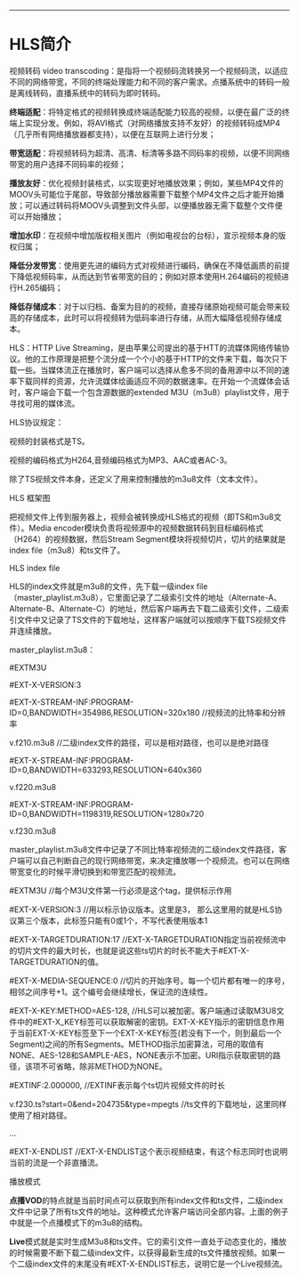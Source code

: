 ****

# HLS简介

视频转码 video transcoding：是指将一个视频码流转换另一个视频码流，以适应不同的网络带宽，不同的终端处理能力和不同的客户需求。点播系统中的转码一般是离线转码，直播系统中的转码为即时转码。

**终端适配**：将特定格式的视频转换成终端适配能力较高的视频，以便在最广泛的终端上实现分发。例如，将AVI格式（对网络播放支持不友好）的视频转码成MP4（几乎所有网络播放器都支持），以便在互联网上进行分发；

**带宽适配**：将视频转码为超清、高清、标清等多路不同码率的视频，以便不同网络带宽的用户选择不同码率的视频；

**播放友好**：优化视频封装格式，以实现更好地播放效果；例如，某些MP4文件的MOOV头可能位于尾部，导致部分播放器需要下载整个MP4文件之后才能开始播放；可以通过转码将MOOV头调整到文件头部，以便播放器无需下载整个文件便可以开始播放；

**增加水印**：在视频中增加版权相关图片（例如电视台的台标），宣示视频本身的版权归属；

**降低分发带宽**：使用更先进的编码方式对视频进行编码，确保在不降低画质的前提下降低视频码率，从而达到节省带宽的目的；例如对原本使用H.264编码的视频进行H.265编码；

**降低存储成本**：对于以归档、备案为目的的视频，直接存储原始视频可能会带来较高的存储成本，此时可以将视频转为低码率进行存储，从而大幅降低视频存储成本。

HLS：HTTP Live Streaming，是由苹果公司提出的基于HTT的流媒体网络传输协议。他的工作原理是把整个流分成一个个小的基于HTTP的文件来下载，每次只下载一些。当媒体流正在播放时，客户端可以选择从愈多不同的备用源中以不同的速率下载同样的资源，允许流媒体绘画适应不同的数据速率。在开始一个流媒体会话时，客户端会下载一个包含源数据的extended M3U（m3u8）playlist文件，用于寻找可用的媒体流。

HLS协议规定：

视频的封装格式是TS。

视频的编码格式为H264,音频编码格式为MP3、AAC或者AC-3。

除了TS视频文件本身，还定义了用来控制播放的m3u8文件（文本文件）。

HLS 框架图

把视频文件上传到服务器上，视频会被转换成HLS格式的视频（即TS和m3u8文件）。Media encoder模块负责将视频源中的视频数据转码到目标编码格式（H264）的视频数据，然后Stream Segment模块将视频切片，切片的结果就是index file（m3u8）和ts文件了。

HLS index file

HLS的index文件就是m3u8的文件，先下载一级index file（master_playlist.m3u8），它里面记录了二级索引文件的地址（Alternate-A、Alternate-B、Alternate-C）的地址，然后客户端再去下载二级索引文件，二级索引文件中又记录了TS文件的下载地址，这样客户端就可以按顺序下载TS视频文件并连续播放。

master_playlist.m3u8：

\#EXTM3U

\#EXT-X-VERSION:3

\#EXT-X-STREAM-INF:PROGRAM-ID=0,BANDWIDTH=354986,RESOLUTION=320x180  //视频流的比特率和分辨率

v.f210.m3u8  //二级index文件的路径，可以是相对路径，也可以是绝对路径

\#EXT-X-STREAM-INF:PROGRAM-ID=0,BANDWIDTH=633293,RESOLUTION=640x360

v.f220.m3u8

\#EXT-X-STREAM-INF:PROGRAM-ID=0,BANDWIDTH=1198319,RESOLUTION=1280x720

v.f230.m3u8

master_playlist.m3u8文件中记录了不同比特率视频流的二级index文件路径，客户端可以自己判断自己的现行网络带宽，来决定播放哪一个视频流。也可以在网络带宽变化的时候平滑切换到和带宽匹配的视频流。

\#EXTM3U  //每个M3U文件第一行必须是这个tag，提供标示作用

\#EXT-X-VERSION:3  //用以标示协议版本。这里是3， 那么这里用的就是HLS协议第三个版本，此标签只能有0或1个，不写代表使用版本1

\#EXT-X-TARGETDURATION:17 //EXT-X-TARGETDURATION指定当前视频流中的切片文件的最大时长，也就是说这些ts切片的时长不能大于#EXT-X-TARGETDURATION的值。

\#EXT-X-MEDIA-SEQUENCE:0 //切片的开始序号。每一个切片都有唯一的序号，相邻之间序号+1。这个编号会继续增长，保证流的连续性。

\#EXT-X-KEY:METHOD=AES-128, //HLS可以被加密。客户端通过读取M3U8文件中的#EXT-X_KEY标签可以获取解密的密钥。EXT-X-KEY指示的密钥信息作用于当前EXT-X-KEY标签至下一个EXT-X-KEY标签(若没有下一个，则到最后一个Segment)之间的所有Segments。METHOD指示加密算法，可用的取值有NONE、AES-128和SAMPLE-AES，NONE表示不加密。URI指示获取密钥的路径，该项不可省略，除非METHOD为NONE。

\#EXTINF:2.000000,  //EXTINF表示每个ts切片视频文件的时长

v.f230.ts?start=0&end=204735&type=mpegts //ts文件的下载地址，这里同样使用了相对路径。

...

\#EXT-X-ENDLIST   //EXT-X-ENDLIST这个表示视频结束，有这个标志同时也说明当前的流是一个非直播流。

播放模式

**点播VOD**的特点就是当前时间点可以获取到所有index文件和ts文件，二级index文件中记录了所有ts文件的地址。这种模式允许客户端访问全部内容。上面的例子中就是一个点播模式下的m3u8的结构。

**Live**模式就是实时生成M3u8和ts文件。它的索引文件一直处于动态变化的，播放的时候需要不断下载二级index文件，以获得最新生成的ts文件播放视频。如果一个二级index文件的末尾没有#EXT-X-ENDLIST标志，说明它是一个Live视频流。
